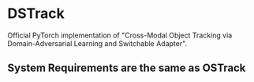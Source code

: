 # DSTrack
Official PyTorch implementation of "Cross-Modal Object Tracking via Domain-Adversarial Learning and Switchable Adapter". 

## System Requirements are the same as OSTrack
